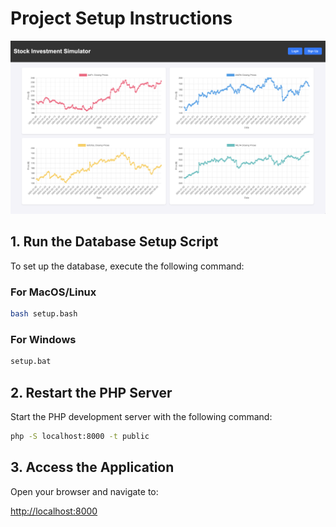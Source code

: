 # Project Setup Instructions

![Stock Investment Simulator](assets/stock_investment_simulator.png)

## 1. Run the Database Setup Script

To set up the database, execute the following command:

### For MacOS/Linux

```bash
bash setup.bash
```

### For Windows

```bash
setup.bat
```

## 2. Restart the PHP Server

Start the PHP development server with the following command:

```bash
php -S localhost:8000 -t public
```

## 3. Access the Application

Open your browser and navigate to:

[http://localhost:8000](http://localhost:8000)
